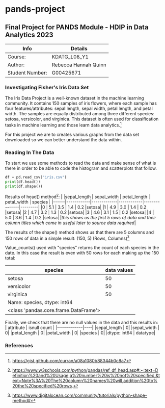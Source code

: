 # pands-project

## Final Project for PANDS Module - HDIP in Data Analytics 2023

| Info | Details |
| -------- | -------- |
| Course: | KDATG_L08_Y1 |
| Author: | Rebecca Hannah Quinn |
| Student Number: | G00425671 |


### Investigating Fisher's Iris Data Set
The Iris Data Project is a well-known dataset in the machine learning community. It contains 150 samples of iris flowers, where each sample has four features/attributes: sepal length, sepal width, petal length, and petal width. The samples are equally distributed among three different species: setosa, versicolor, and virginica. This dataset is often used for classification tasks in machine learning and those learn data analytics.[^1]

For this project we are to creates various graphs from the data set downloaded so we can better understand the data within.

### Reading In The Data
To start we use some methods to read the data and make sense of what is there in order to be able to code the histogram and scatterplots that follow.

```python
df = pd.read_csv("iris.csv")
print(df.head())
print(df.shape())
```
Results of head() method[^2]:
|   |sepal_length | sepal_width | petal_length | petal_width | species |
|------|------------|-------------|------------|---------------|---------|
|0     |      5.1     |     3.5     |      1.4      |    0.2  |setosa|
|1     |     4.9      |    3.0      |     1.4       |   0.2  |setosa|
|2     |   4.7       |    3.2      |     1.3       |   0.2  |setosa|
|3     |   4.6       |   3.1      |     1.5      |    0.2  |setosa|
|4     |  5.0        |  3.6        |   1.4        |  0.2  |setosa|
|*this shows us the first 5 rows of data and their column titles which come in useful later to source data required*|

The results of the shape() method shows us that there are 5 columns and 150 rows of data in a simple result: (150, 5) (Rows, Columns)[^3]

Value_counts() used with "species" returns the count of each species in the date. In this case the result is even with 50 rows for each making up the 150 total:

|species|data values|
|----|-------|
|setosa    |    50|
|versicolor |   50|
|virginica   |  50|
|Name: species, dtype: int64|
|<class 'pandas.core.frame.DataFrame'>|

Finally, we check that there are no null values in the data and this results in:
|  attribute  |  isnull count  |
|-------------|----|
|sepal_length |   0|
|sepal_width  |   0|
|petal_length |   0|
|petal_width  |   0|
|species      |   0|
|dtype: int64 | datatype|

### References
[^1]: https://gist.github.com/curran/a08a1080b88344b0c8a7
[^2]: https://www.w3schools.com/python/pandas/ref_df_head.asp#:~:text=Definition%20and%20Usage,a%20number%20is%20not%20specified.&text=Note%3A%20The%20column%20names%20will,addition%20to%20the%20specified%20rows.
[^3]: https://www.digitalocean.com/community/tutorials/python-shape-method#

